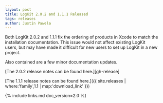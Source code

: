```yaml
---
layout: post
title: LogKit 2.0.2 and 1.1.1 Released
tags: releases
author: Justin Pawela
---
```


Both LogKit 2.0.2 and 1.1.1 fix the ordering of products in Xcode to match the installation documentation. This issue would not affect existing LogKit users, but may have made it difficult for new users to set up LogKit in a new project.

Also contained are a few minor documentation updates.

[The 2.0.2 release notes can be found here.][gh-release]

[The 1.1.1 release notes can be found here.]({{ site.releases | where:'family',1.1 | map:'download_link' }})


{% include links.md doc_version=2.0 %}
